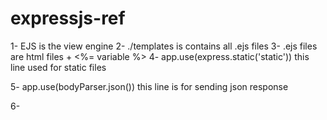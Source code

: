 # expressjs-ref
1- EJS is the view engine
2- ./templates is contains all .ejs files
3- .ejs files are html files + <%= variable %>
4- app.use(express.static('static')) this line used for static files 

5- app.use(bodyParser.json()) this line is for sending json response

6- 